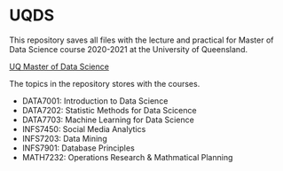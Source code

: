 # UQDS
This repository saves all files with the lecture and practical for Master of Data Science course 2020-2021 at the University of Queensland.

[UQ Master of Data Science](https://future-students.uq.edu.au/study/programs/master-data-science-5660)

The topics in the repository stores with the courses.
- DATA7001: Introduction to Data Science
- DATA7202: Statistic Methods for Data Scicence
- DATA7703: Machine Learning for Data Science
- INFS7450: Social Media Analytics
- INFS7203: Data Mining
- INFS7901: Database Principles
- MATH7232: Operations Research & Mathmatical Planning

